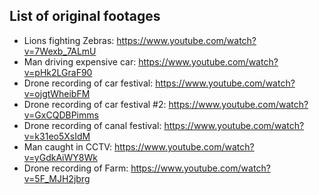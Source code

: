 ## List of original footages
* Lions fighting Zebras: https://www.youtube.com/watch?v=7Wexb_7ALmU
* Man driving expensive car: https://www.youtube.com/watch?v=pHk2LGraF90
* Drone recording of car festival: https://www.youtube.com/watch?v=ojgtWheibFM
* Drone recording of car festival #2: https://www.youtube.com/watch?v=GxCQDBPimms
* Drone recording of canal festival: https://www.youtube.com/watch?v=k31eo5XsIdM
* Man caught in CCTV: https://www.youtube.com/watch?v=yGdkAiWY8Wk
* Drone recording of Farm: https://www.youtube.com/watch?v=5F_MJH2jbrg